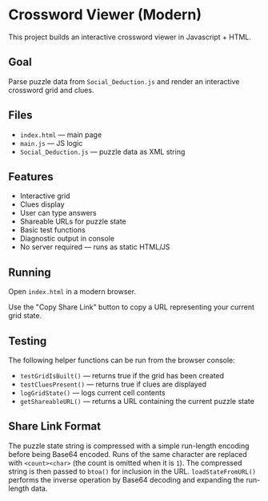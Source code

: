 # Crossword Viewer (Modern)

This project builds an interactive crossword viewer in Javascript + HTML.

## Goal

Parse puzzle data from `Social_Deduction.js` and render an interactive crossword grid and clues.

## Files

- `index.html` — main page
- `main.js` — JS logic
- `Social_Deduction.js` — puzzle data as XML string

## Features

- Interactive grid
- Clues display
- User can type answers
- Shareable URLs for puzzle state
- Basic test functions
- Diagnostic output in console
- No server required — runs as static HTML/JS

## Running

Open `index.html` in a modern browser.

Use the "Copy Share Link" button to copy a URL representing your current grid state.

## Testing

The following helper functions can be run from the browser console:

- `testGridIsBuilt()` — returns true if the grid has been created
- `testCluesPresent()` — returns true if clues are displayed
- `logGridState()` — logs current cell contents
- `getShareableURL()` — returns a URL containing the current puzzle state

## Share Link Format

The puzzle state string is compressed with a simple run-length encoding before
being Base64 encoded. Runs of the same character are replaced with
`<count><char>` (the count is omitted when it is `1`). The compressed string is
then passed to `btoa()` for inclusion in the URL. `loadStateFromURL()` performs
the inverse operation by Base64 decoding and expanding the run-length data.

